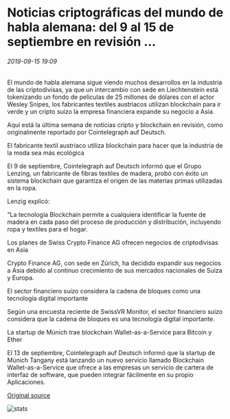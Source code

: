 # Noticias criptográficas del mundo de habla alemana: del 9 al 15 de septiembre en revisión ...

###### 2019-09-15 19:09

El mundo de habla alemana sigue viendo muchos desarrollos en la industria de las criptodivisas, ya que un intercambio con sede en Liechtenstein está tokenizando un fondo de películas de 25 millones de dólares con el actor Wesley Snipes, los fabricantes textiles austriacos utilizan blockchain para ir verde y un cripto suizo la empresa financiera expande su negocio a Asia.

Aquí está la última semana de noticias cripto y blockchain en revisión, como originalmente reportado por Cointelegraph auf Deutsch.

El fabricante textil austriaco utiliza blockchain para hacer que la industria de la moda sea más ecológica

El 9 de septiembre, Cointelegraph auf Deutsch informó que el Grupo Lenzing, un fabricante de fibras textiles de madera, probó con éxito un sistema blockchain que garantiza el origen de las materias primas utilizadas en la ropa.

Lenzig explicó:

"La tecnología Blockchain permite a cualquiera identificar la fuente de madera en cada paso del proceso de producción y distribución, incluyendo ropa y textiles para el hogar.

Los planes de Swiss Crypto Finance AG ofrecen negocios de criptodivisas en Asia

Crypto Finance AG, con sede en Zúrich, ha decidido expandir sus negocios a Asia debido al continuo crecimiento de sus mercados nacionales de Suiza y Europa.

El sector financiero suizo considera la cadena de bloques como una tecnología digital importante

Según una encuesta reciente de SwissVR Monitor, el sector financiero suizo considera que la cadena de bloques es una tecnología digital importante.

La startup de Múnich trae blockchain Wallet-as-a-Service para Bitcoin y Ether

El 13 de septiembre, Cointelegraph auf Deutsch informó que la startup de Múnich Tangany está lanzando un nuevo servicio llamado Blockchain Wallet-as-a-Service que ofrece a las empresas un servicio de cartera de interfaz de software, que pueden integrar fácilmente en su propio Aplicaciones.

[Original source](https://cointelegraph.com/news/crypto-news-from-the-german-speaking-world-sept-915-in-review)

![stats](https://c.statcounter.com/11760860/0/a89fa40b/1/ "stats")